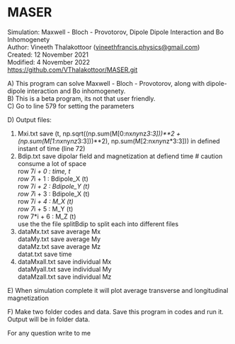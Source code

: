# MASER


Simulation: Maxwell - Bloch - Provotorov, Dipole Dipole Interaction and Bo Inhomogenety <br />
Author: Vineeth Thalakottoor (vineethfrancis.physics@gmail.com) <br />
Created: 12 November 2021 <br />
Modified: 4 November 2022 <br />
https://github.com/VThalakottoor/MASER.git <br />

A) This program can solve Maxwell - Bloch - Provotorov, along with dipole-dipole interaction and Bo inhomogenety. <br />
B) This is a beta program, its not that user friendly. <br />
C) Go to line 579 for setting the parameters <br />

D) Output files:
1) Mxi.txt save (t, np.sqrt((np.sum(M[0:nx*ny*nz*3:3]))**2 + (np.sum(M[1:nx*ny*nz*3:3]))**2), np.sum(M[2:nx*ny*nz*3:3])) in defined instant of time (line 72) <br />
2) Bdip.txt save dipolar field and magnetization at defiend time # caution consume a lot of space <br />
row 7*i + 0 : time, t <br />
row 7*i + 1 : Bdipole_X (t) <br />
row 7*i + 2 : Bdipole_Y (t) <br />
row 7*i + 3 : Bdipole_X (t) <br />
row 7*i + 4 : M_X (t) <br />
row 7*i + 5 : M_Y (t) <br />
row 7*i + 6 : M_Z (t) <br />
use the the file splitBdip to split each into different files <br />
3) dataMx.txt save average Mx  <br />
   dataMy.txt save average My <br />
   dataMz.txt save average Mz <br />
   datat.txt save time <br />
4) dataMxall.txt save individual Mx <br />
   dataMyall.txt save individual My <br />
   dataMzall.txt save individual Mz <br />
   
E) When simulation complete it will plot average transverse and longitudinal magnetization    <br />

F) Make two folder codes and data. Save this program in codes and run it. Output will be in folder data. <br />

For any question write to me <br />
